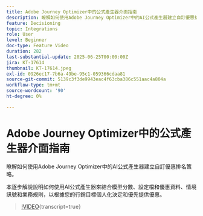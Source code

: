 ```yaml
---
title: Adobe Journey Optimizer中的公式產生器介面指南
description: 瞭解如何使用Adobe Journey Optimizer中的AI公式產生器建立自訂優惠排名策略。
feature: Decisioning
topic: Integrations
role: User
level: Beginner
doc-type: Feature Video
duration: 282
last-substantial-update: 2025-06-25T00:00:00Z
jira: KT-17614
thumbnail: KT-17614.jpeg
exl-id: 0926ec17-7b6a-49be-95c1-059366cdaa81
source-git-commit: 5139c3f3de9943eac4f63cba386c551aac4a804a
workflow-type: tm+mt
source-wordcount: '90'
ht-degree: 0%

---
```


# Adobe Journey Optimizer中的公式產生器介面指南

瞭解如何使用Adobe Journey Optimizer中的AI公式產生器建立自訂優惠排名策略。

本逐步解說說明如何使用AI公式產生器來結合模型分數、設定檔和優惠資料、情境訊號和業務規則，以根據您的行銷目標個人化決定和優先提供優惠。

>[!VIDEO](https://video.tv.adobe.com/v/3464446/?learn=on&enablevpops){transcript=true}
